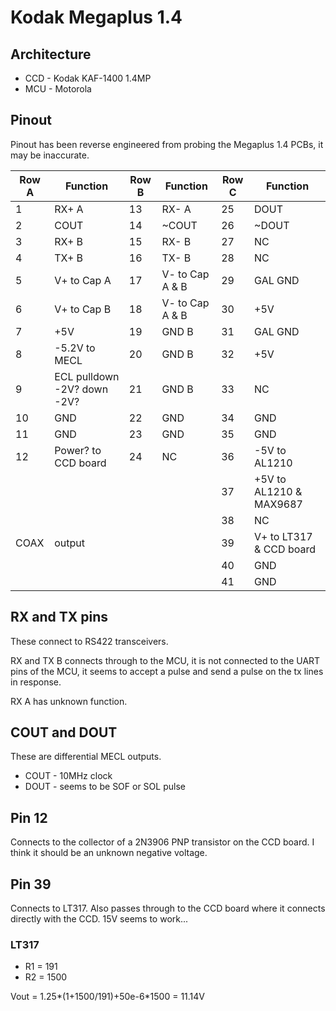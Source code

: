 # Kodak Megaplus 1.4

## Architecture

* CCD - Kodak KAF-1400 1.4MP
* MCU - Motorola

## Pinout

Pinout has been reverse engineered from probing the Megaplus 1.4 PCBs, it may be inaccurate.

| Row A | Function            | Row B | Function        | Row C | Function                |
| ----- | ------------------- | ----- | --------------- | ----- | ----------------------- |
| 1     | RX+ A               | 13    | RX- A           | 25    | DOUT                    |
| 2     | COUT                | 14    | ~COUT           | 26    | ~DOUT                   |
| 3     | RX+ B               | 15    | RX- B           | 27    | NC                      |
| 4     | TX+ B               | 16    | TX- B           | 28    | NC                      |
| 5     | V+ to Cap A         | 17    | V- to Cap A & B | 29    | GAL GND                 |
| 6     | V+ to Cap B         | 18    | V- to Cap A & B | 30    | +5V                     |
| 7     | +5V                 | 19    | GND B           | 31    | GAL GND                 |
| 8     | -5.2V to MECL       | 20    | GND B           | 32    | +5V                     |
| 9     | ECL pulldown -2V?   down -2V?   | 21    | GND B           | 33    | NC                      |
| 10    | GND                 | 22    | GND             | 34    | GND                     |
| 11    | GND                 | 23    | GND             | 35    | GND                     |
| 12    | Power? to CCD board | 24    | NC              | 36    | -5V to AL1210           |
|       |                     |       |                 | 37    | +5V to AL1210 & MAX9687 |
|       |                     |       |                 | 38    | NC                      |
| COAX  | output              |       |                 | 39    | V+ to LT317 & CCD board |
|       |                     |       |                 | 40    | GND                     |
|       |                     |       |                 | 41    | GND                     |

## RX and TX pins

These connect to RS422 transceivers. 

RX and TX B connects through to the MCU, it is not connected to the UART pins of the MCU, it seems to accept a pulse and send a pulse on the tx lines in response.

RX A has unknown function.


## COUT and DOUT

These are differential MECL outputs.

* COUT - 10MHz clock
* DOUT - seems to be SOF or SOL pulse

## Pin 12
Connects to the collector of a 2N3906 PNP transistor on the CCD board. I think it should be an unknown negative voltage.

## Pin 39
Connects to LT317. Also passes through to the CCD board where it connects directly with the CCD. 15V seems to work...

### LT317

* R1 = 191
* R2 = 1500

Vout = 1.25*(1+1500/191)+50e-6*1500 = 11.14V